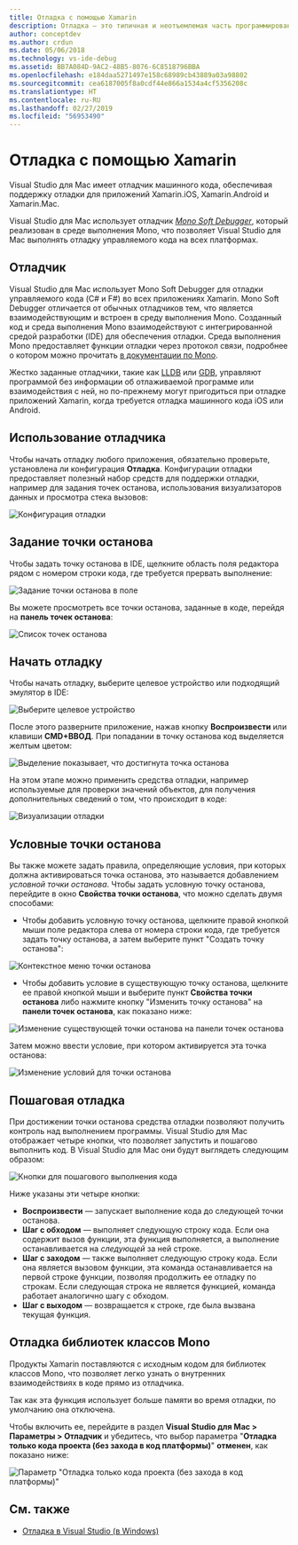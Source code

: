 ```yaml
---
title: Отладка с помощью Xamarin
description: Отладка — это типичная и неотъемлемая часть программирования. Являясь сформировавшейся интегрированной средой разработки, Visual Studio для Mac предоставляет обширный набор функций для облегчения отладки. Эта статья описывает использование всего арсенала средств отладки в Visual Studio для Mac — от безопасной отладки до визуализации данных.
author: conceptdev
ms.author: crdun
ms.date: 05/06/2018
ms.technology: vs-ide-debug
ms.assetid: BB7A084D-9AC2-48B5-8076-6C8518796BBA
ms.openlocfilehash: e184daa5271497e158c68989cb43889a03a98802
ms.sourcegitcommit: cea6187005f8a0cdf44e866a1534a4cf5356208c
ms.translationtype: HT
ms.contentlocale: ru-RU
ms.lasthandoff: 02/27/2019
ms.locfileid: "56953490"
---
```

# <a name="debugging-with-xamarin"></a>Отладка с помощью Xamarin

Visual Studio для Mac имеет отладчик машинного кода, обеспечивая поддержку отладки для приложений Xamarin.iOS, Xamarin.Android и Xamarin.Mac.

Visual Studio для Mac использует отладчик [*Mono Soft Debugger*](http://www.mono-project.com/docs/advanced/runtime/docs/soft-debugger/), который реализован в среде выполнения Mono, что позволяет Visual Studio для Mac выполнять отладку управляемого кода на всех платформах.

## <a name="the-debugger"></a>Отладчик

Visual Studio для Mac использует Mono Soft Debugger для отладки управляемого кода (C# и F#) во всех приложениях Xamarin. Mono Soft Debugger отличается от обычных отладчиков тем, что является взаимодействующим и встроен в среду выполнения Mono. Созданный код и среда выполнения Mono взаимодействуют с интегрированной средой разработки (IDE) для обеспечения отладки. Среда выполнения Mono предоставляет функции отладки через протокол связи, подробнее о котором можно прочитать [в документации по Mono](http://www.mono-project.com/docs/advanced/runtime/docs/soft-debugger-wire-format/).

Жестко заданные отладчики, такие как [LLDB]( http://lldb.llvm.org/index.html) или [GDB]( https://www.gnu.org/software/gdb/), управляют программой без информации об отлаживаемой программе или взаимодействия с ней, но по-прежнему могут пригодиться при отладке приложений Xamarin, когда требуется отладка машинного кода iOS или Android.

## <a name="using-the-debugger"></a>Использование отладчика

Чтобы начать отладку любого приложения, обязательно проверьте, установлена ли конфигурация **Отладка**. Конфигурации отладки предоставляет полезный набор средств для поддержки отладки, например для задания точек останова, использования визуализаторов данных и просмотра стека вызовов:

![Конфигурация отладки](media/debugging-image_0.png)

## <a name="setting-a-breakpoint"></a>Задание точки останова

Чтобы задать точку останова в IDE, щелкните область поля редактора рядом с номером строки кода, где требуется прервать выполнение:

![Задание точки останова в поле](media/debugging-image0.png)

Вы можете просмотреть все точки останова, заданные в коде, перейдя на **панель точек останова**:

![Список точек останова](media/debugging-image0a.png)

## <a name="start-debugging"></a>Начать отладку

Чтобы начать отладку, выберите целевое устройство или подходящий эмулятор в IDE:

![Выберите целевое устройство](media/debugging-image1.png)

После этого разверните приложение, нажав кнопку **Воспроизвести** или клавиши **CMD+ВВОД**. При попадании в точку останова код выделяется желтым цветом:

![Выделение показывает, что достигнута точка останова](media/debugging-image2.png)

На этом этапе можно применить средства отладки, например используемые для проверки значений объектов, для получения дополнительных сведений о том, что происходит в коде:

![Визуализации отладки](media/debugging-image3.png)

## <a name="conditional-breakpoints"></a>Условные точки останова

Вы также можете задать правила, определяющие условия, при которых должна активироваться точка останова, это называется добавлением *условной точки останова*. Чтобы задать условную точку останова, перейдите в окно **Свойства точки останова**, что можно сделать двумя способами:

* Чтобы добавить условную точку останова, щелкните правой кнопкой мыши поле редактора слева от номера строки кода, где требуется задать точку останова, а затем выберите пункт "Создать точку останова":

 ![Контекстное меню точки останова](media/debugging-image4.png)

* Чтобы добавить условие в существующую точку останова, щелкните ее правой кнопкой мыши и выберите пункт **Свойства точки останова** либо нажмите кнопку "Изменить точку останова" на **панели точек останова**, как показано ниже:

 ![Изменение существующей точки останова на панели точек останова](media/debugging-image5.png)

Затем можно ввести условие, при котором активируется эта точка останова:

 ![Изменение условий для точки останова](media/debugging-image6.png)

## <a name="stepping-through-code"></a>Пошаговая отладка

При достижении точки останова средства отладки позволяют получить контроль над выполнением программы. Visual Studio для Mac отображает четыре кнопки, что позволяет запустить и пошагово выполнить код. В Visual Studio для Mac они будут выглядеть следующим образом:

 ![Кнопки для пошагового выполнения кода](media/debugging-image7.png)

Ниже указаны эти четыре кнопки:

* **Воспроизвести** — запускает выполнение кода до следующей точки останова.
* **Шаг с обходом** — выполняет следующую строку кода. Если она содержит вызов функции, эта функция выполняется, а выполнение останавливается на *следующей* за ней строке.
* **Шаг с заходом** — также выполняет следующую строку кода. Если она является вызовом функции, эта команда останавливается на первой строке функции, позволяя продолжить ее отладку по строкам. Если следующая строка не является функцией, команда работает аналогично шагу с обходом.
* **Шаг с выходом** — возвращается к строке, где была вызвана текущая функция.

## <a name="debugging-monos-class-libraries"></a>Отладка библиотек классов Mono

Продукты Xamarin поставляются с исходным кодом для библиотек классов Mono, что позволяет легко узнать о внутренних взаимодействиях в коде прямо из отладчика.

Так как эта функция использует больше памяти во время отладки, по умолчанию она отключена.

Чтобы включить ее, перейдите в раздел **Visual Studio для Mac > Параметры > Отладчик** и убедитесь, что выбор параметра "**Отладка только кода проекта (без захода в код платформы)**" **отменен**, как показано ниже:

![Параметр "Отладка только кода проекта (без захода в код платформы)"](media/debugging-image8.png)

## <a name="see-also"></a>См. также

- [Отладка в Visual Studio (в Windows)](/visualstudio/debugger/)